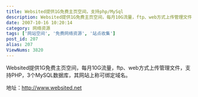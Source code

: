 ```yaml
---
title: Websited提供1G免费主页空间，支持php/MySql
description: Websited提供1G免费主页空间，每月10G流量，ftp、web方式上传管理文件，支持PHP，3个MySQL数据库，其网站上称可绑定域名。地址：http://www.websited.net
date: 2007-10-16 10:20:14
category: 网络资源
tags: ['网站空间', '免费网络资源', '站点收集']
post_id: 207
alias: 207
ViewNums: 3820
---
```


Websited提供1G免费主页空间，每月10G流量，ftp、web方式上传管理文件，支持PHP，3个MySQL数据库，其网站上称可绑定域名。

地址：<http://www.websited.net>

